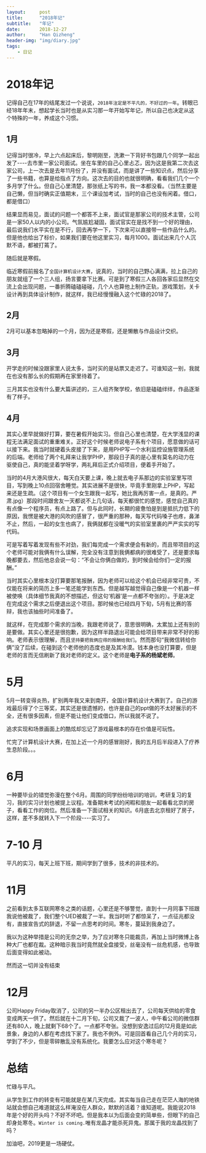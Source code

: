 ```yaml
---
layout:     post
title:      "2018年记"
subtitle:   "年记"
date:       2018-12-27
author:     "Han Qizheng"
header-img: "img/diary.jpg"
tags:
    - 日记
---
```


# 2018年记

记得自己在17年的结尾发过一个说说，`2018年注定是不平凡的，不好过的一年`。转眼已经18年年末，想起学长当时也是从实习那一年开始写年记，所以自己也决定从这个特殊的一年，养成这个习惯。

## 1月
记得当时很冷，早上六点起床后，黎明刚至，洗漱一下背好书包跟几个同学一起出发了----去市里一家公司面试。坐在车里的自己心里忐忑，因为这是我第二次去这家公司，上一次去是去年11月份了，并没有面试，而是讲了一些知识点，然后分享了一些书籍，也算是给指点了方向。这次去的目的也就很明确，看看我们几个一个多月学了什么。但自己心里清楚，那张纸上写的书，我一本都没看。（当然主要是自己懒，但当时确实正值期末，三个课设加考试，当时的自己也没有闲着。借口，都是借口）

结果显而易见，面试的问题一个都答不上来，面试官是那家公司的技术主管，公司是一家50人以内的小公司。气氛尴尬凝固，面试官实在是找不到一个好的理由，最后说我们水平实在是不行，回去再学一下，下次来可以直接带一些作品什么的。但是他也给出了标价，如果我们要在他这里实习，每月1000。面试出来几个人沉默不语，都被打蔫了。

随后就是寒假。

临近寒假前报名了`全国计算机设计大赛`，说真的，当时的自己野心满满，拉上自己的朋友就组了一个三人组，扬言要拿下比赛。可是到了寒假三人各回各家后显然在交流上会出现问题，一番折腾磕磕碰碰，几个人也算他上制作正轨，游戏策划，关卡设计再到具体设计制作，就这样，我已经慢慢融入这个忙碌的2018了。

## 2月

2月可以基本忽略掉的一个月，因为还是寒假，还是懒散与作品设计交织。

## 3月

开学走的时候没跟家里人说太多，当时买的是站票又走迟了。可谁知这一别，我就在也没有那么长的假期再在家里待着了。

三月其实也没有什么要大篇讲述的，三人组齐聚学校，依旧是磕磕绊绊，作品逐渐有了样子。

## 4月
其实心里早就做好打算，要在暑假开始实习。但自己心里也清楚，在大学浅显的课程无法满足面试的重重难关。正好这个时候老师说电子系有个项目，愿意做的话可以接下来。我当时就硬着头皮接了下来，是用PHP写一个水利监控设施管理系统的后端。老师给了两个礼拜来让我学PHP，那段日子真的是心里有莫名的动力在驱使自己，真的能坚着学呀学，两礼拜后正式介绍项目，便着手开始了。

当时的4月大港风很大，每天白天要上课，晚上就去电子系那边的实验室里写项目，写到晚上10点回宿舍睡觉。其实进展不是很快，毕竟手里刚拿上PHP，写起来还是生疏。（这个项目有一个女生跟我一起写，她比我再厉害一点，是真的。严肃.jpg）那段时间跟舍友一天都说不上几句话，每天都很忙的感觉，感觉自己真的有点像一个程序员，有点上路了。但与此同时，长期的疲惫怕是到是抵抗力低下的原因，我愣是被大港的风吹的感冒了，很严重的那种，每天写代码嗓子也疼，鼻涕不止，然后，一起的女生也病了，我俩就都在没暖气的实验室里裹的严严实实的写代码。

可是写着写着发现有些不对劲，我们每完成一个需求便会有新的，而且带项目的这个老师可能对我俩有什么误解，完全没有注意到我俩都病的很难受了，还是要求每晚都要去，然后他总会说一句：“不会让你俩白做的，到时候会给你们一定的报酬。”

当时其实心里根本没打算要那笔报酬，因为老师可以给这个机会已经非常可贵，不仅能在将来的简历上多一笔还能学到东西。但是越写越觉得自己像是一个机器一样被使唤（具体细节我真的不想描述，但这句‘机器’是一点都不夸张的）。于是决定在完成这个需求之后便退出这个项目。那时候也已经四月下旬，5月有比赛的答辩，我也该抽些时间准备了。

就这样，在完成那个需求的当晚，我跟老师说了，意思很明确，太累加上还有别的是要做。其实心里还是很抱歉，因为这样半路退出可能会给项目带来非常不好的影响。老师表示很理解，而且`坚持要把我俩应得的报酬给我们`。然而那句“我微信转给你俩”没了后续，在碰到这个老师他的态度也是及其冷漠。钱本身也没打算要，但是老师的言而无信刷新了我对老师的定义。这个老师是**电子系的杨斌老师**。

# 5月
5月一转变得炎热，扩别两年我又来到南开，全国计算机设计大赛到了。自己的游戏最后得了个三等奖，其实还是很遗憾的，也许是自己的ppt做的不太好展示的不全，还有很多因素，但是不能让他们变成借口，所以我就不说了。

追求实现和场景画面上的酷炫却忘记了游戏最根本的存在价值是可玩性。

忙完了计算机设计大赛，在加上近一个月的感冒刚好，我的五月后半段进入了疗养生息阶段。。。

# 6月
一种要毕业的错觉弥漫在整个6月。周围的同学纷纷培训的培训，考研复习的复习，我的实习计划也被提上议程。准备期末考试的闲暇和朋友一起看看北京的房子，看看工作的岗位。然后准备一下面试相关的知识。6月底去北京租好了房子，这样，差不多就转入下一个阶段----实习了。

# 7-10 月

平凡的实习，每天上班下班，期间学到了很多，技术的非技术的。

# 11月
之前看到太多互联网寒冬之类的话题，心里还是不够警觉，直到十一月同事下班跟我说他被裁了，我们整个UED被裁了一半。我当时听了都惊呆了，一点征兆都没有，直接宣告式的辞退，不留一点思考的时间。寒冬，蔓延到我身边了。

我以为这种举措是公司的无奈之举，为了应对寒冬只能裁员，再加上当时微博上各种大厂也都在裁。这种暗示我当时竟然就全盘接受，丝毫没有一丝危机感，也导致后面变得如此被动。

然而这一切并没有结束

# 12月
公司Happy Friday取消了，公司的另一半办公区租出去了，公司每天供给的零食变成两天一供了。然后就在十二月下旬，公司又裁了一波人，中午看公司的微信群还有80人，晚上就剩下68个了。一点都不夸张。没想到安逸过后的12月竟是如此景象，身边的人都在考虑找下家了。我也不例外。可是回首看自己几个月的实习，学到了不少，但是零碎散乱没有系统化。我要怎么应对这个寒冬呢？


# 总结

忙碌与平凡。

从学生到工作的转变有可能就是在某几天完成。其实每当自己走在茫茫人海的地铁站就会想自己难道就这么样淹没在人群众，默默的活着？谁知道呢。我能说2018年是个好的开头吗？不好不坏吧。但是我本以为后面会变的简单些，但眼下的自己却身处寒冬。`Winter is coming.`唯有龙晶才能杀死异鬼。那属于我的龙晶找到了吗？

加油吧，2019更是一场硬仗。